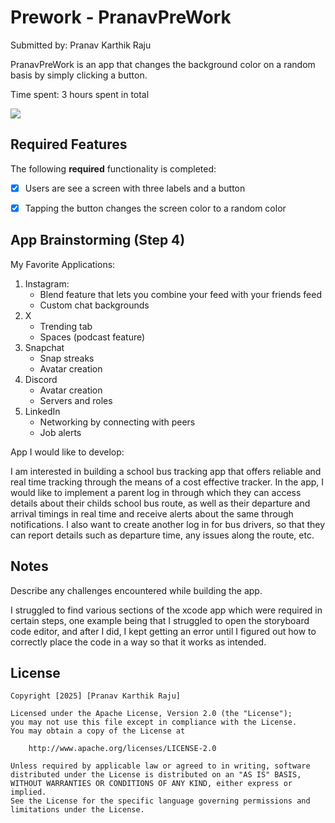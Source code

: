 # Prework - PranavPreWork

Submitted by: Pranav Karthik Raju

PranavPreWork is an app that changes the background color on a random basis by simply clicking a button.

Time spent: 3 hours spent in total

<div>
    <a href="https://www.loom.com/share/77383823ea174a2e841edc9dd35fc89e">
    </a>
    <a href="https://www.loom.com/share/77383823ea174a2e841edc9dd35fc89e">
      <img style="max-width:300px;" src="https://cdn.loom.com/sessions/thumbnails/77383823ea174a2e841edc9dd35fc89e-70163276d9c00ec7-full-play.gif">
    </a>
  </div>

## Required Features

The following **required** functionality is completed:

- [x] Users are see a screen with three labels and a button
- [x] Tapping the button changes the screen color to a random color
 

## App Brainstorming (Step 4)

My Favorite Applications:

1. Instagram:
   - Blend feature that lets you combine your feed with your friends feed
   - Custom chat backgrounds
3. X
   - Trending tab
   - Spaces (podcast feature)
5. Snapchat
   - Snap streaks
   - Avatar creation
7. Discord
   - Avatar creation
   - Servers and roles
9. LinkedIn
   - Networking by connecting with peers
   - Job alerts

App I would like to develop: 

I am interested in building a school bus tracking app that offers reliable and real time tracking through the means of a cost effective tracker. In the app, I would like to implement a parent log in through which they can access details about their childs school bus route, as well as their departure and arrival timings in real time and receive alerts about the same through notifications. I also want to create another log in for bus drivers, so that they can report details such as departure time, any issues along the route, etc.

## Notes

Describe any challenges encountered while building the app.

I struggled to find various sections of the xcode app which were required in certain steps, one example being that I struggled to open the storyboard code editor, and after I did, I kept getting an error until I figured out how to correctly place the code in a way so that it works as intended.

## License

    Copyright [2025] [Pranav Karthik Raju]

    Licensed under the Apache License, Version 2.0 (the "License");
    you may not use this file except in compliance with the License.
    You may obtain a copy of the License at

        http://www.apache.org/licenses/LICENSE-2.0

    Unless required by applicable law or agreed to in writing, software
    distributed under the License is distributed on an "AS IS" BASIS,
    WITHOUT WARRANTIES OR CONDITIONS OF ANY KIND, either express or implied.
    See the License for the specific language governing permissions and
    limitations under the License.
